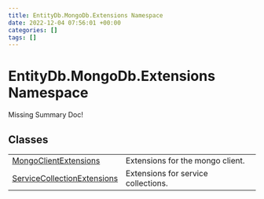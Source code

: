 ```yaml
---
title: EntityDb.MongoDb.Extensions Namespace
date: 2022-12-04 07:56:01 +00:00
categories: []
tags: []
---
```


# EntityDb.MongoDb.Extensions Namespace
Missing Summary Doc!
## Classes
<table><tr><td><a href='dotnet./entitydb.mongodb.extensions.mongoclientextensions'>MongoClientExtensions</a></td><td>
Extensions for the mongo client.
</td></tr><tr><td><a href='dotnet./entitydb.mongodb.extensions.servicecollectionextensions'>ServiceCollectionExtensions</a></td><td>
Extensions for service collections.
</td></tr></table>
